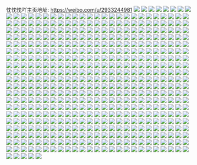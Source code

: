 忱忱忱吖主页地址: https://weibo.com/u/2933244981 
![](https://wx4.sinaimg.cn/mw2000/aed5c435ly1h8vfm8zkdsj21bi0zk1kx.jpg) 
![](https://wx4.sinaimg.cn/mw2000/aed5c435ly1h8vfm33qaej21sc2dshdv.jpg) 
![](https://wx4.sinaimg.cn/mw2000/aed5c435ly1h8vfm79rerj21sc2dsu0z.jpg) 
![](https://wx4.sinaimg.cn/mw2000/aed5c435ly1h8uh13euu3j20u01937ap.jpg) 
![](https://wx4.sinaimg.cn/mw2000/aed5c435ly1h8s0hbfm8vj20u0191k3i.jpg) 
![](https://wx4.sinaimg.cn/mw2000/aed5c435ly1h8s0hb37inj21400u011u.jpg) 
![](https://wx4.sinaimg.cn/mw2000/aed5c435ly1h8s0hbt2qvj20u00zt0yf.jpg) 
![](https://wx4.sinaimg.cn/mw2000/aed5c435ly1h8s0hc4p6rj20u00u2gq3.jpg) 
![](https://wx4.sinaimg.cn/mw2000/aed5c435ly1h8s0hcfg2zj20u00wjahi.jpg) 
![](https://wx4.sinaimg.cn/mw2000/aed5c435ly1h8s0hcp4chj20u00ve427.jpg) 
![](https://wx4.sinaimg.cn/mw2000/aed5c435ly1h8s0hcz2z1j20u013zdpx.jpg) 
![](https://wx4.sinaimg.cn/mw2000/aed5c435ly1h8hsdhdul4j20u0140qa2.jpg) 
![](https://wx4.sinaimg.cn/mw2000/aed5c435ly1h8hsdhvxujj216s0u0gpi.jpg) 
![](https://wx4.sinaimg.cn/mw2000/aed5c435ly1h8d30hwfszj23402c0qv6.jpg) 
![](https://wx4.sinaimg.cn/mw2000/aed5c435ly1h8d30ise6nj20wb1727o3.jpg) 
![](https://wx4.sinaimg.cn/mw2000/aed5c435ly1h8d30fee9kj20to13kqj4.jpg) 
![](https://wx4.sinaimg.cn/mw2000/aed5c435ly1h8d30n2yflj22c0340u10.jpg) 
![](https://wx4.sinaimg.cn/mw2000/aed5c435ly1h7y4dr4en7j21jk1jkqkv.jpg) 
![](https://wx4.sinaimg.cn/mw2000/aed5c435ly1h6x57ifgo0j20wi10udj6.jpg) 
![](https://wx4.sinaimg.cn/mw2000/aed5c435ly1h6x57l514nj20wi163dng.jpg) 
![](https://wx4.sinaimg.cn/mw2000/aed5c435ly1h6n9b66tv2j20u0140n5b.jpg) 
![](https://wx4.sinaimg.cn/mw2000/aed5c435ly1h6n9b7vqstj20u0140n1d.jpg) 
![](https://wx4.sinaimg.cn/mw2000/aed5c435ly1h6irpi8jgjj20u0140alu.jpg) 
![](https://wx4.sinaimg.cn/mw2000/aed5c435ly1h6irpix7oaj20u0140gpt.jpg) 
![](https://wx4.sinaimg.cn/mw2000/aed5c435ly1h62sb408tpj23402c0hdt.jpg) 
![](https://wx4.sinaimg.cn/mw2000/aed5c435ly1h62sb7g254j23402c0e81.jpg) 
![](https://wx4.sinaimg.cn/mw2000/aed5c435ly1h64zwksuikj22c0340qv5.jpg) 
![](https://wx4.sinaimg.cn/mw2000/aed5c435ly1h5ux5rqz0lj20u0140aje.jpg) 
![](https://wx4.sinaimg.cn/mw2000/aed5c435ly1h5ux5tzth4j20u0140n5z.jpg) 
![](https://wx4.sinaimg.cn/mw2000/aed5c435ly1h5ux5wjbqdj20u0140ak6.jpg) 
![](https://wx4.sinaimg.cn/mw2000/aed5c435ly1h5ux5x1p5qj20u00u0jxy.jpg) 
![](https://wx4.sinaimg.cn/mw2000/aed5c435ly1h5s3kdn4uej20u014044o.jpg) 
![](https://wx4.sinaimg.cn/mw2000/aed5c435ly1h5ef3twyl2j20u011ldmi.jpg) 
![](https://wx4.sinaimg.cn/mw2000/aed5c435ly1h5ef3unc2uj20u014045k.jpg) 
![](https://wx4.sinaimg.cn/mw2000/aed5c435ly1h55105zn4vj20u00zcmzp.jpg) 
![](https://wx4.sinaimg.cn/mw2000/aed5c435ly1h3yo03qor6j20u0140gqx.jpg) 
![](https://wx4.sinaimg.cn/mw2000/aed5c435ly1h3yo01d8f5j20u0140gqn.jpg) 
![](https://wx4.sinaimg.cn/mw2000/aed5c435ly1h3yo06f98aj21400u0gs6.jpg) 
![](https://wx4.sinaimg.cn/mw2000/aed5c435ly1h32ziwk0a7j20wi122k4w.jpg) 
![](https://wx4.sinaimg.cn/mw2000/aed5c435ly1h2g4vb8sllj20vs0tvtfz.jpg) 
![](https://wx4.sinaimg.cn/mw2000/aed5c435ly1h2g4vbzmaej21z31z3e4z.jpg) 
![](https://wx4.sinaimg.cn/mw2000/aed5c435ly1h26wrp8rhpj20tn13wahy.jpg) 
![](https://wx4.sinaimg.cn/mw2000/aed5c435ly1h1yk7jjwurj20u00u0wlo.jpg) 
![](https://wx4.sinaimg.cn/mw2000/aed5c435ly1h1yk7k16erj20un0u043u.jpg) 
![](https://wx4.sinaimg.cn/mw2000/aed5c435ly1h1yk7kazbsj20u00u0dm2.jpg) 
![](https://wx4.sinaimg.cn/mw2000/aed5c435ly1h1yk7j3h1ej20u00u0gtd.jpg) 
![](https://wx4.sinaimg.cn/mw2000/aed5c435ly1h1t1siytxpj20wi16jk0u.jpg) 
![](https://wx4.sinaimg.cn/mw2000/aed5c435ly1h1t1sjbuvxj20oy11ln39.jpg) 
![](https://wx4.sinaimg.cn/mw2000/aed5c435ly1h1t1sjzlg6j20wf14eqfk.jpg) 
![](https://wx4.sinaimg.cn/mw2000/aed5c435ly1h0o9g2gop7j20u0140qc5.jpg) 
![](https://wx4.sinaimg.cn/mw2000/aed5c435ly1h0m5xikxf9j20u00u0n39.jpg) 
![](https://wx4.sinaimg.cn/mw2000/aed5c435ly1h0m5xiy8bpj20u00u0ah2.jpg) 
![](https://wx4.sinaimg.cn/mw2000/aed5c435ly1h0m5xoorrdj20u013daji.jpg) 
![](https://wx4.sinaimg.cn/mw2000/aed5c435ly1h0m5xsj6w9j20u00wqn2w.jpg) 
![](https://wx4.sinaimg.cn/mw2000/aed5c435ly1h0m5xrll9tj20u00yhagj.jpg) 
![](https://wx4.sinaimg.cn/mw2000/aed5c435ly1h0gjqugs4cj21qm1xde09.jpg) 
![](https://wx4.sinaimg.cn/mw2000/aed5c435ly1gz9xyzs683j21400q97hd.jpg) 
![](https://wx4.sinaimg.cn/mw2000/aed5c435ly1gz9xz06zusj21400u0aoz.jpg) 
![](https://wx4.sinaimg.cn/mw2000/aed5c435ly1gz9xz0gq8tj20u60pvn68.jpg) 
![](https://wx4.sinaimg.cn/mw2000/aed5c435ly1gz9xyyxuxpj20u60pvn68.jpg) 
![](https://wx4.sinaimg.cn/mw2000/aed5c435ly1gz9xz0qkloj21400u0aln.jpg) 
![](https://wx4.sinaimg.cn/mw2000/aed5c435ly1gz9xz10totj21400u0qfh.jpg) 
![](https://wx4.sinaimg.cn/mw2000/aed5c435ly1gz5dgvktxpj20u00u0q6f.jpg) 
![](https://wx4.sinaimg.cn/mw2000/aed5c435ly1gz5dgvtmqbj20u0113q5u.jpg) 
![](https://wx4.sinaimg.cn/mw2000/aed5c435ly1gz5dgv7i6qj20u0140jxu.jpg) 
![](https://wx4.sinaimg.cn/mw2000/aed5c435ly1gy1db3wggoj21hc0u0wp7.jpg) 
![](https://wx4.sinaimg.cn/mw2000/aed5c435ly1gxxgthfvksj215s0u012h.jpg) 
![](https://wx4.sinaimg.cn/mw2000/aed5c435ly1gxxgtg02rcj20u0115drr.jpg) 
![](https://wx4.sinaimg.cn/mw2000/aed5c435ly1gxvyo10bn9j225a29k7wh.jpg) 
![](https://wx4.sinaimg.cn/mw2000/aed5c435ly1gxuhbrjmyfj20yi159wkh.jpg) 
![](https://wx4.sinaimg.cn/mw2000/aed5c435ly1gxtwluz4aoj22c02c0b2c.jpg) 
![](https://wx4.sinaimg.cn/mw2000/aed5c435ly1gxqyn0369rj20u00u0tcb.jpg) 
![](https://wx4.sinaimg.cn/mw2000/aed5c435ly1gxqymzuxs7j20v90u0adf.jpg) 
![](https://wx4.sinaimg.cn/mw2000/aed5c435ly1gxlk5m37ggj22c02c0b2c.jpg) 
![](https://wx4.sinaimg.cn/mw2000/aed5c435ly1gxlk5ebxkoj22c02c0e82.jpg) 
![](https://wx4.sinaimg.cn/mw2000/aed5c435ly1gxkggjfdokj22c02c0npe.jpg) 
![](https://wx4.sinaimg.cn/mw2000/aed5c435ly1gitv3hxjg8j20u014011p.jpg) 
![](https://wx4.sinaimg.cn/mw2000/aed5c435ly1gitv3il736j20u00u0jyg.jpg) 
![](https://wx4.sinaimg.cn/mw2000/aed5c435ly1gitv3gp3u9j20u0140qec.jpg) 
![](https://wx4.sinaimg.cn/mw2000/aed5c435ly1gitv3jatrzj20u00u0dl5.jpg) 
![](https://wx4.sinaimg.cn/mw2000/aed5c435ly1gitv3jxel1j20u00u0afk.jpg) 
![](https://wx4.sinaimg.cn/mw2000/aed5c435ly1gitv3krtgoj20u00rw460.jpg) 
![](https://wx4.sinaimg.cn/mw2000/aed5c435gy1gipe65pl9lj21400u04a8.jpg) 
![](https://wx4.sinaimg.cn/mw2000/aed5c435gy1gipe66pajaj21400u0wr5.jpg) 
![](https://wx4.sinaimg.cn/mw2000/aed5c435gy1gipe67mlh2j21400u011o.jpg) 
![](https://wx4.sinaimg.cn/mw2000/aed5c435gy1gipe64vpsnj21400u0k5y.jpg) 
![](https://wx4.sinaimg.cn/mw2000/aed5c435gy1gipe68ys7xj21400u0ds8.jpg) 
![](https://wx4.sinaimg.cn/mw2000/aed5c435gy1gipe6a3m2gj21400u07lm.jpg) 
![](https://wx4.sinaimg.cn/mw2000/aed5c435gy1gipe6bglxgj21400u00ze.jpg) 
![](https://wx4.sinaimg.cn/mw2000/aed5c435gy1gipe6cbnqkj21400u0n4y.jpg) 
![](https://wx4.sinaimg.cn/mw2000/aed5c435gy1gipe6cy6a7j20u00u0tfv.jpg) 
![](https://wx4.sinaimg.cn/mw2000/aed5c435gy1gip5mf7huhj20u00u0th6.jpg) 
![](https://wx4.sinaimg.cn/mw2000/aed5c435gy1gip5mglydhj20u00u0ahq.jpg) 
![](https://wx4.sinaimg.cn/mw2000/aed5c435gy1gip5mi489fj20u00u0n2n.jpg) 
![](https://wx4.sinaimg.cn/mw2000/aed5c435gy1gip5mj8kdbj20u00u00yu.jpg) 
![](https://wx4.sinaimg.cn/mw2000/aed5c435gy1gip5mdtq70j20u00u0jyy.jpg) 
![](https://wx4.sinaimg.cn/mw2000/aed5c435gy1gip5mkviy5j20u00u011l.jpg) 
![](https://wx4.sinaimg.cn/mw2000/aed5c435gy1gip5mmqd7sj20u00u0n7u.jpg) 
![](https://wx4.sinaimg.cn/mw2000/aed5c435gy1gip5moktk3j20u00u0wl3.jpg) 
![](https://wx4.sinaimg.cn/mw2000/aed5c435gy1gip5mpzij2j20u00u0qd1.jpg) 
![](https://wx4.sinaimg.cn/mw2000/aed5c435gy1gip5mr85uqj20u00u0grd.jpg) 
![](https://wx4.sinaimg.cn/mw2000/aed5c435gy1gip5mrxhx2j20u00u0whw.jpg) 
![](https://wx4.sinaimg.cn/mw2000/aed5c435gy1gip5msrkhwj20u00u00wc.jpg) 
![](https://wx4.sinaimg.cn/mw2000/aed5c435ly1giltfb2c9rj20u00u0gt4.jpg) 
![](https://wx4.sinaimg.cn/mw2000/aed5c435ly1giltfrem8ej20u00u0101.jpg) 
![](https://wx4.sinaimg.cn/mw2000/aed5c435ly1gi8pi8cok2j20u01407fi.jpg) 
![](https://wx4.sinaimg.cn/mw2000/aed5c435ly1gi8pi6ihqfj20rj0qj7cj.jpg) 
![](https://wx4.sinaimg.cn/mw2000/aed5c435ly1gi1qn5r8q8j20u00u0dkr.jpg) 
![](https://wx4.sinaimg.cn/mw2000/aed5c435ly1gi1qn7k5g1j20u00svqfn.jpg) 
![](https://wx4.sinaimg.cn/mw2000/aed5c435ly1gi1qn8hp2rj21400u0qfk.jpg) 
![](https://wx4.sinaimg.cn/mw2000/aed5c435ly1ghkxqchygkj20u01407a4.jpg) 
![](https://wx4.sinaimg.cn/mw2000/aed5c435ly1ghikd4px3yj20u00u0gt5.jpg) 
![](https://wx4.sinaimg.cn/mw2000/aed5c435ly1ghikd5i0vjj21400u0qff.jpg) 
![](https://wx4.sinaimg.cn/mw2000/aed5c435ly1ghikd6lbkzj21400u0n83.jpg) 
![](https://wx4.sinaimg.cn/mw2000/aed5c435ly1ghikd43c45j21400u0gvu.jpg) 
![](https://wx4.sinaimg.cn/mw2000/aed5c435ly1ghicb9odgwj21400u0nbo.jpg) 
![](https://wx4.sinaimg.cn/mw2000/aed5c435ly1ghicba7hexj21400u0h04.jpg) 
![](https://wx4.sinaimg.cn/mw2000/aed5c435ly1ghicbxr2cpj20u00u0n6f.jpg) 
![](https://wx4.sinaimg.cn/mw2000/aed5c435ly1ghicbar3pij20u014016i.jpg) 
![](https://wx4.sinaimg.cn/mw2000/aed5c435ly1ghicbb8kz4j20u00u07gk.jpg) 
![](https://wx4.sinaimg.cn/mw2000/aed5c435ly1ghicbbq61hj21400u0gvu.jpg) 
![](https://wx4.sinaimg.cn/mw2000/aed5c435ly1ghicbc2btnj21400u0gr0.jpg) 
![](https://wx4.sinaimg.cn/mw2000/aed5c435ly1ghicbchawsj21400u0tno.jpg) 
![](https://wx4.sinaimg.cn/mw2000/aed5c435ly1ghicbe3jeej20u00u07a1.jpg) 
![](https://wx4.sinaimg.cn/mw2000/aed5c435ly1ghicbf74kvj21400u0qff.jpg) 
![](https://wx4.sinaimg.cn/mw2000/aed5c435ly1ghgzr4xe1gj22c0340kjl.jpg) 
![](https://wx4.sinaimg.cn/mw2000/aed5c435ly1ghgzr8x0e5j23402c04qr.jpg) 
![](https://wx4.sinaimg.cn/mw2000/aed5c435ly1ghgzr3r8twj216y127dpu.jpg) 
![](https://wx4.sinaimg.cn/mw2000/aed5c435ly1gfz03ia0f5j20u00u043o.jpg) 
![](https://wx4.sinaimg.cn/mw2000/aed5c435ly1gfz03gzqrpj20u00u0grq.jpg) 
![](https://wx4.sinaimg.cn/mw2000/aed5c435ly1gfxpqsr93pj20u00u045v.jpg) 
![](https://wx4.sinaimg.cn/mw2000/aed5c435ly1gfxpqtsg89j20u00u0tek.jpg) 
![](https://wx4.sinaimg.cn/mw2000/aed5c435ly1gfxpquks2xj20u0140ahb.jpg) 
![](https://wx4.sinaimg.cn/mw2000/aed5c435ly1ge8nluqja0j20u00u07bm.jpg) 
![](https://wx4.sinaimg.cn/mw2000/aed5c435ly1ge8nlw4dvxj20u00u0dof.jpg) 
![](https://wx4.sinaimg.cn/mw2000/aed5c435ly1ge8nm34n93j20u00u0wib.jpg) 
![](https://wx4.sinaimg.cn/mw2000/aed5c435ly1ge8nlwu83dj20u00u079l.jpg) 
![](https://wx4.sinaimg.cn/mw2000/aed5c435ly1ge89ywfvhgj22c02c0hdt.jpg) 
![](https://wx4.sinaimg.cn/mw2000/aed5c435ly1ge89z4d93wj22c02c0u0y.jpg) 
![](https://wx4.sinaimg.cn/mw2000/aed5c435ly1gdx6t6lfjuj20uh0u0n07.jpg) 
![](https://wx4.sinaimg.cn/mw2000/aed5c435ly1gdvmy3ohypj20u00u0gqy.jpg) 
![](https://wx4.sinaimg.cn/mw2000/aed5c435ly1gcl4jead88j20u00u043l.jpg) 
![](https://wx4.sinaimg.cn/mw2000/aed5c435ly1gcl4jemj5wj20u00uggpi.jpg) 
![](https://wx4.sinaimg.cn/mw2000/aed5c435ly1gcl4jewnydj20u00u0tdc.jpg) 
![](https://wx4.sinaimg.cn/mw2000/aed5c435ly1gc5l0uqhj8j20u00u07cs.jpg) 
![](https://wx4.sinaimg.cn/mw2000/aed5c435ly1gbobuq0t2vj21400tywtp.jpg) 
![](https://wx4.sinaimg.cn/mw2000/aed5c435ly1gbobuqe6s2j21400tkdsv.jpg) 
![](https://wx4.sinaimg.cn/mw2000/aed5c435ly1gb83lzpbxxj21kw16oty3.jpg) 
![](https://wx4.sinaimg.cn/mw2000/aed5c435ly1gb83lyumjmj21kw16oaxz.jpg) 
![](https://wx4.sinaimg.cn/mw2000/aed5c435ly1gaf25tf8dxj22c02c0hdt.jpg) 
![](https://wx4.sinaimg.cn/mw2000/aed5c435ly1ga03enoke1j21sc1scatc.jpg) 
![](https://wx4.sinaimg.cn/mw2000/aed5c435ly1ga03eo88omj20yi0yiagz.jpg) 
![](https://wx4.sinaimg.cn/mw2000/aed5c435ly1g9m7l4huigj22c02c0u0x.jpg) 
![](https://wx4.sinaimg.cn/mw2000/aed5c435ly1g9m7l6ulirj22912btqv5.jpg) 
![](https://wx4.sinaimg.cn/mw2000/aed5c435ly1g9m7l9drbuj22c02c07wh.jpg) 
![](https://wx4.sinaimg.cn/mw2000/aed5c435ly1g8tb1xlvi1j20u00u078z.jpg) 
![](https://wx4.sinaimg.cn/mw2000/aed5c435ly1g8sye0tlavj20u00u079g.jpg) 
![](https://wx4.sinaimg.cn/mw2000/aed5c435ly1g8sye0hruqj20u00u0jx7.jpg) 
![](https://wx4.sinaimg.cn/mw2000/aed5c435ly1g8sydzz3q2j20u00u0jvx.jpg) 
![](https://wx4.sinaimg.cn/mw2000/aed5c435ly1g8pqb4et9wj21400u0djr.jpg) 
![](https://wx4.sinaimg.cn/mw2000/aed5c435ly1g8pqb5fe2gj22ds1sce82.jpg) 
![](https://wx4.sinaimg.cn/mw2000/aed5c435ly1g8pqb62b42j21400u0jwx.jpg) 
![](https://wx4.sinaimg.cn/mw2000/aed5c435ly1g8nljnqyggj20k00zk40p.jpg) 
![](https://wx4.sinaimg.cn/mw2000/aed5c435ly1g8isiflhfbj2140140kjl.jpg) 
![](https://wx4.sinaimg.cn/mw2000/aed5c435ly1g8isigiinfj21401401ky.jpg) 
![](https://wx4.sinaimg.cn/mw2000/aed5c435ly1g8isiha2czj2140140hdt.jpg) 
![](https://wx4.sinaimg.cn/mw2000/aed5c435ly1g8isihmjmxj21401e14cf.jpg) 
![](https://wx4.sinaimg.cn/mw2000/aed5c435ly1g8isiht4s3j214011kjys.jpg) 
![](https://wx4.sinaimg.cn/mw2000/aed5c435ly1g8gjydo4oej20u015sn78.jpg) 
![](https://wx4.sinaimg.cn/mw2000/aed5c435ly1g8gjye97nyj20u00u0n3j.jpg) 
![](https://wx4.sinaimg.cn/mw2000/aed5c435ly1g89eri5rjxj20u0140wrx.jpg) 
![](https://wx4.sinaimg.cn/mw2000/aed5c435ly1g89l8n2vyvj20u0140ncs.jpg) 
![](https://wx4.sinaimg.cn/mw2000/aed5c435ly1g89l8kydlrj20u0140174.jpg) 
![](https://wx4.sinaimg.cn/mw2000/aed5c435ly1g875y21wi9j214010ydu6.jpg) 
![](https://wx4.sinaimg.cn/mw2000/aed5c435ly1g875y2c75nj20ku0j8djq.jpg) 
![](https://wx4.sinaimg.cn/mw2000/aed5c435ly1g875y1p9skj214011eh0p.jpg) 
![](https://wx4.sinaimg.cn/mw2000/aed5c435ly1g84m32t871j22c02c0hdu.jpg) 
![](https://wx4.sinaimg.cn/mw2000/aed5c435ly1g84m34lfssj22c02c0b2a.jpg) 
![](https://wx4.sinaimg.cn/mw2000/aed5c435ly1g84m360sb2j22021zxqv5.jpg) 
![](https://wx4.sinaimg.cn/mw2000/aed5c435ly1g84m38s87fj22c0340hdv.jpg) 
![](https://wx4.sinaimg.cn/mw2000/aed5c435ly1g7rxs5uxygj20v10u07a6.jpg) 
![](https://wx4.sinaimg.cn/mw2000/aed5c435ly1g44j8fjhy0j22bc2bckil.jpg) 
![](https://wx4.sinaimg.cn/mw2000/aed5c435ly1g2vzimilrtj23402c01ky.jpg) 
![](https://wx4.sinaimg.cn/mw2000/aed5c435ly1g2vzilmd7rj23402c0npe.jpg) 
![](https://wx4.sinaimg.cn/mw2000/aed5c435ly1g2s0lx9o1gj21400sg42m.jpg) 
![](https://wx4.sinaimg.cn/mw2000/aed5c435ly1g2bcbhz21bj20u0140wio.jpg) 
![](https://wx4.sinaimg.cn/mw2000/aed5c435ly1g2bcbi741uj20u0140q71.jpg) 
![](https://wx4.sinaimg.cn/mw2000/aed5c435ly1fzoyfi1ft6j20u0120q95.jpg) 
![](https://wx4.sinaimg.cn/mw2000/aed5c435ly1fzoyfo1l8pj20u00sjhdt.jpg) 
![](https://wx4.sinaimg.cn/mw2000/aed5c435ly1fy9yppqpf9j22c03401kz.jpg) 
![](https://wx4.sinaimg.cn/mw2000/aed5c435ly1fy9ypohuhvj22ak3401kz.jpg) 
![](https://wx4.sinaimg.cn/mw2000/aed5c435ly1fy6ett0d63j20xc18etpp.jpg) 
![](https://wx4.sinaimg.cn/mw2000/aed5c435ly1fxmy2227xlj22c02c0x6v.jpg) 
![](https://wx4.sinaimg.cn/mw2000/aed5c435ly1fx958x0jknj20u00u07bj.jpg) 
![](https://wx4.sinaimg.cn/mw2000/aed5c435ly1fwch3evdohj20u00u0q55.jpg) 
![](https://wx4.sinaimg.cn/mw2000/aed5c435ly1fwch3f30h5j20u00u0q4b.jpg) 
![](https://wx4.sinaimg.cn/mw2000/aed5c435ly1fwaz3iqns5j20qo0ovakm.jpg) 
![](https://wx4.sinaimg.cn/mw2000/aed5c435ly1fw8ygzquyjj22482tqk41.jpg) 
![](https://wx4.sinaimg.cn/mw2000/aed5c435ly1fw8yhf9c69j20qo0x1qih.jpg) 
![](https://wx4.sinaimg.cn/mw2000/aed5c435ly1fw8yhfvpmdj20qo0ouajp.jpg) 
![](https://wx4.sinaimg.cn/mw2000/aed5c435ly1fw8yh3f49dj21120yjx0m.jpg) 
![](https://wx4.sinaimg.cn/mw2000/aed5c435ly1fw5o80dg88j211o0qo7at.jpg) 
![](https://wx4.sinaimg.cn/mw2000/aed5c435ly1fw5o83jl8gj211i0qogt7.jpg) 
![](https://wx4.sinaimg.cn/mw2000/aed5c435ly1fw5o86blbrj211s0qo45t.jpg) 
![](https://wx4.sinaimg.cn/mw2000/aed5c435ly1fw5o88cg60j211e0qo0yb.jpg) 
![](https://wx4.sinaimg.cn/mw2000/aed5c435ly1fw5o89rsaij211g0qoads.jpg) 
![](https://wx4.sinaimg.cn/mw2000/aed5c435ly1fw27eigytsj22c03401kx.jpg) 
![](https://wx4.sinaimg.cn/mw2000/aed5c435ly1fw27eiyk6xj21400u00xj.jpg) 
![](https://wx4.sinaimg.cn/mw2000/aed5c435ly1fw27ekk00wj23402c04qp.jpg) 
![](https://wx4.sinaimg.cn/mw2000/aed5c435ly1fw27el23t6j21400tyabt.jpg) 
![](https://wx4.sinaimg.cn/mw2000/aed5c435ly1fw1sdg2w88j20u0140ac5.jpg) 
![](https://wx4.sinaimg.cn/mw2000/aed5c435ly1fw1sdgbgydj21400u0jtu.jpg) 
![](https://wx4.sinaimg.cn/mw2000/aed5c435ly1fw1sdgkabwj20vk0tz768.jpg) 
![](https://wx4.sinaimg.cn/mw2000/aed5c435ly1fujqhfc2z1j20yi0pd7uc.jpg) 
![](https://wx4.sinaimg.cn/mw2000/aed5c435ly1fuhnklmv0sj23402c07wi.jpg) 
![](https://wx4.sinaimg.cn/mw2000/aed5c435ly1fu35qu5ehwj20qo0qogrh.jpg) 
![](https://wx4.sinaimg.cn/mw2000/aed5c435ly1fu35qunom2j20qo0qojx3.jpg) 
![](https://wx4.sinaimg.cn/mw2000/aed5c435ly1fqlw87hom4j20qo0qo78s.jpg) 
![](https://wx4.sinaimg.cn/mw2000/aed5c435ly1fqg9221bp1j20oh0n9jtf.jpg) 
![](https://wx4.sinaimg.cn/mw2000/aed5c435ly1fqg8ymgqpij20e60deq4g.jpg) 
![](https://wx4.sinaimg.cn/mw2000/aed5c435ly1fqg8y829gqj20u00sw438.jpg) 
![](https://wx4.sinaimg.cn/mw2000/aed5c435ly1fqg8olei1vj20mb0mbq5p.jpg) 
![](https://wx4.sinaimg.cn/mw2000/aed5c435ly1fqg8nucx1tj20e60e6aag.jpg) 
![](https://wx4.sinaimg.cn/mw2000/aed5c435ly1fqg8nidohrj20u00u076n.jpg) 
![](https://wx4.sinaimg.cn/mw2000/aed5c435ly1fqg8n7g3oqj21me1mdqa3.jpg) 
![](https://wx4.sinaimg.cn/mw2000/aed5c435ly1fqg8mo58vrj21sr1srwl9.jpg) 
![](https://wx4.sinaimg.cn/mw2000/aed5c435ly1fqg8mcjg6oj20yi0y3q5a.jpg) 
![](https://wx4.sinaimg.cn/mw2000/aed5c435ly1fqg8m23aayj20sg0sgdjo.jpg) 
![](https://wx4.sinaimg.cn/mw2000/aed5c435ly1fqdkjupym9j20u00u0whj.jpg) 
![](https://wx4.sinaimg.cn/mw2000/aed5c435ly1fqckk9c4vkj20j60j6mxc.jpg) 
![](https://wx4.sinaimg.cn/mw2000/aed5c435ly1fqck8zi51rj20yi0xztca.jpg) 
![](https://wx4.sinaimg.cn/mw2000/aed5c435ly1fqck35qqw1j20u00u0wib.jpg) 
![](https://wx4.sinaimg.cn/mw2000/aed5c435gy1fpwbc7pevrj20qo0qojv4.jpg) 
![](https://wx4.sinaimg.cn/mw2000/aed5c435gy1fpwb52hsmwj20qo0qogpi.jpg) 
![](https://wx4.sinaimg.cn/mw2000/aed5c435gy1fpwaslrq6mj20qo0qojv9.jpg) 
![](https://wx4.sinaimg.cn/mw2000/aed5c435gy1fpwaqgfxpaj20pa0pan0f.jpg) 
![](https://wx4.sinaimg.cn/mw2000/aed5c435gy1fpwapb72d7j20qo0qoafs.jpg) 
![](https://wx4.sinaimg.cn/mw2000/aed5c435ly1fpn4ggcn4aj20c20c23zc.jpg) 
![](https://wx4.sinaimg.cn/mw2000/aed5c435ly1fpmlpqtcplj20qo0qq421.jpg) 
![](https://wx4.sinaimg.cn/mw2000/aed5c435ly1fp84g6q4xzj20qo0zm78q.jpg) 
![](https://wx4.sinaimg.cn/mw2000/aed5c435ly1foxn754c2nj20zn0qodlt.jpg) 
![](https://wx4.sinaimg.cn/mw2000/aed5c435ly1foqqjk8agmj20s40qnjuy.jpg) 
![](https://wx4.sinaimg.cn/mw2000/aed5c435ly1flol6hl6nrj20qo0qoq84.jpg) 
![](https://wx4.sinaimg.cn/mw2000/aed5c435ly1fll78c8oovj20zk0qo14m.jpg) 
![](https://wx4.sinaimg.cn/mw2000/aed5c435ly1fktdlaheczj20qo0qowhz.jpg) 
![](https://wx4.sinaimg.cn/mw2000/aed5c435gy1fkoykoqvo6j20xj0qotdi.jpg) 
![](https://wx4.sinaimg.cn/mw2000/aed5c435ly1fkfqrnlnvrj20qo0qodk5.jpg) 
![](https://wx4.sinaimg.cn/mw2000/aed5c435ly1fkepl1epnzj20rv0qoqb3.jpg) 
![](https://wx4.sinaimg.cn/mw2000/aed5c435ly1fjzocslgjej20qo0zkn7p.jpg) 
![](https://wx4.sinaimg.cn/mw2000/aed5c435ly1fjslne3cimj20qo0zkqen.jpg) 
![](https://wx4.sinaimg.cn/mw2000/aed5c435ly1fjslnefal9j20qo10a13j.jpg) 
![](https://wx4.sinaimg.cn/mw2000/aed5c435ly1fjmtmxswscj20qo0zkwom.jpg) 
![](https://wx4.sinaimg.cn/mw2000/aed5c435ly1fji3sz77tvj20qo0zkwl0.jpg) 
![](https://wx4.sinaimg.cn/mw2000/aed5c435ly1fizrg2dnofj20qo0zktiw.jpg) 
![](https://wx4.sinaimg.cn/mw2000/aed5c435ly1fizrg23eelj20qo0qon3w.jpg) 
![](https://wx4.sinaimg.cn/mw2000/aed5c435ly1firmhnxo23j20qo0zkak3.jpg) 
![](https://wx4.sinaimg.cn/mw2000/aed5c435ly1firmhncvebj20qo0zkk2h.jpg) 
![](https://wx4.sinaimg.cn/mw2000/aed5c435ly1fig6u06y9rj20qo0qoq6c.jpg) 
![](https://wx4.sinaimg.cn/mw2000/aed5c435ly1fiesd40gwdj20qo0qogqz.jpg) 
![](https://wx4.sinaimg.cn/mw2000/aed5c435ly1fiesd4bkp7j20qo0qo423.jpg) 
![](https://wx4.sinaimg.cn/mw2000/aed5c435ly1fhsr3bhs0qj20qo0zkgu4.jpg) 
![](https://wx4.sinaimg.cn/mw2000/aed5c435ly1fhsr3arkc6j20qo0zkq9u.jpg) 
![](https://wx4.sinaimg.cn/mw2000/aed5c435ly1fhsr3bw0vxj20qo0zk7dm.jpg) 
![](https://wx4.sinaimg.cn/mw2000/aed5c435ly1fgs1g0zy88j20qo0zk45i.jpg) 
![](https://wx4.sinaimg.cn/mw2000/aed5c435ly1fgs1g0otopj20qo0zk0zu.jpg) 
![](https://wx4.sinaimg.cn/mw2000/aed5c435ly1fg9der6a9fj20qo0qodlb.jpg) 
![](https://wx4.sinaimg.cn/mw2000/aed5c435ly1ff72y1zp5xj20qo0qoafl.jpg) 
![](https://wx4.sinaimg.cn/mw2000/aed5c435ly1ff72y412auj20qo0qogs1.jpg) 
![](https://wx4.sinaimg.cn/mw2000/aed5c435ly1ff72y5dkdvj20qo0qoq7p.jpg) 
![](https://wx4.sinaimg.cn/mw2000/aed5c435ly1ff72y7g6wvj20zk0qodq8.jpg) 
![](https://wx4.sinaimg.cn/mw2000/aed5c435ly1ff72y9myf8j20qo0qoth0.jpg) 
![](https://wx4.sinaimg.cn/mw2000/aed5c435ly1ff72ybovdlj20zk0qok1b.jpg) 
![](https://wx4.sinaimg.cn/mw2000/aed5c435ly1ff72ye19zij20zk0qoqbl.jpg) 
![](https://wx4.sinaimg.cn/mw2000/aed5c435ly1ff72yg7e4cj20zk0qo130.jpg) 
![](https://wx4.sinaimg.cn/mw2000/aed5c435ly1fdfqa832srj20qo0zkq8z.jpg) 
![](https://wx4.sinaimg.cn/mw2000/aed5c435ly1fd8u4yv2oqj20qo0qogsc.jpg) 
![](https://wx4.sinaimg.cn/mw2000/aed5c435ly1fd8u4zbygmj20qo0qo0zg.jpg) 
![](https://wx4.sinaimg.cn/mw2000/aed5c435ly1fd8u4zvgi5j20qo0qoq9i.jpg) 
![](https://wx4.sinaimg.cn/mw2000/aed5c435ly1fcxsinb9isj20ku0kugq3.jpg) 
![](https://wx4.sinaimg.cn/mw2000/aed5c435ly1fcxa67kq26j20qo0zkjwy.jpg) 
![](https://wx4.sinaimg.cn/mw2000/aed5c435ly1fcw099swxoj20qo0qogq2.jpg) 
![](https://wx4.sinaimg.cn/mw2000/aed5c435ly1fcts4hu3rtj20qo0zk442.jpg) 
![](https://wx4.sinaimg.cn/mw2000/aed5c435ly1fcts14gvoej20qo0zkwlq.jpg) 
![](https://wx4.sinaimg.cn/mw2000/aed5c435ly1fcsjm45qmpj21bf0qoafr.jpg) 
![](https://wx4.sinaimg.cn/mw2000/aed5c435ly1fcsjm3j669j21bf0qowk3.jpg) 
![](https://wx4.sinaimg.cn/mw2000/aed5c435ly1fcsjm4plhjj21bf0qogr5.jpg) 
![](https://wx4.sinaimg.cn/mw2000/aed5c435ly1fcsjm51m9cj21bf0qodlf.jpg) 
![](https://wx4.sinaimg.cn/mw2000/aed5c435ly1fcsjm5fb5bj21bf0qoafo.jpg) 
![](https://wx4.sinaimg.cn/mw2000/aed5c435ly1fcsjm5ufznj21bf0qojwu.jpg) 
![](https://wx4.sinaimg.cn/mw2000/aed5c435ly1fcsjm670alj21bf0qo79z.jpg) 
![](https://wx4.sinaimg.cn/mw2000/aed5c435ly1fcsjkqza60j20qo0yl14n.jpg) 
![](https://wx4.sinaimg.cn/mw2000/aed5c435ly1fcmr9dyrhyj21cq0qoqbt.jpg) 
![](https://wx4.sinaimg.cn/mw2000/aed5c435ly1fcmr9dnbghj212f0qo7bz.jpg) 
![](https://wx4.sinaimg.cn/mw2000/aed5c435ly1fclkwrt9z3j20qo0qo0vk.jpg) 
![](https://wx4.sinaimg.cn/mw2000/aed5c435ly1fbnw9j7srtj20ky0kuwj8.jpg) 
![](https://wx4.sinaimg.cn/mw2000/aed5c435jw1farpsmcyhlj20qo0zk0wb.jpg) 
![](https://wx4.sinaimg.cn/mw2000/aed5c435jw1fa2g67ep5kj20qo0qojwz.jpg) 
![](https://wx4.sinaimg.cn/mw2000/aed5c435jw1f7l69tel24j20qo0zk49o.jpg) 
![](https://wx4.sinaimg.cn/mw2000/aed5c435jw1f7l69vfn57j20qo0zk7gb.jpg) 
![](https://wx4.sinaimg.cn/mw2000/aed5c435jw1f7l69xn5dsj20qo0zkwrb.jpg) 
![](https://wx4.sinaimg.cn/mw2000/aed5c435jw1f6tgxgjtzmj20qo0zk46y.jpg) 
![](https://wx4.sinaimg.cn/mw2000/aed5c435jw1f6tgxifd7jj20qo0zkwk8.jpg) 
![](https://wx4.sinaimg.cn/mw2000/aed5c435jw1f6tgxfgvm2j20qo0qotfn.jpg) 
![](https://wx4.sinaimg.cn/mw2000/aed5c435jw1f6tgxjf3uwj20zk0qoaf3.jpg) 
![](https://wx4.sinaimg.cn/mw2000/aed5c435jw1f6tgxkftlij20zk0qon4l.jpg) 
![](https://wx4.sinaimg.cn/mw2000/aed5c435jw1f6l7v29lqvj20zk0qowpq.jpg) 
![](https://wx4.sinaimg.cn/mw2000/aed5c435jw1f6l7v14nrcj20qo0zk4de.jpg) 
![](https://wx4.sinaimg.cn/mw2000/aed5c435jw1f6l7v408c5j20qo0zkwnm.jpg) 
![](https://wx4.sinaimg.cn/mw2000/aed5c435jw1f6l7v5vb7fj20qo0zk7ce.jpg) 
![](https://wx4.sinaimg.cn/mw2000/aed5c435gw1f6hyy5yzazj20qo0zk46a.jpg) 
![](https://wx4.sinaimg.cn/mw2000/aed5c435gw1f6hvdb4iltj20qo0zk45k.jpg) 
![](https://wx4.sinaimg.cn/mw2000/aed5c435gw1f6b7frykwoj20qo0qon1g.jpg) 
![](https://wx4.sinaimg.cn/mw2000/aed5c435jw1f5yen5fnuoj20hs0hsq5v.jpg) 
![](https://wx4.sinaimg.cn/mw2000/aed5c435jw1f5yen4uztij20ku0rstby.jpg) 
![](https://wx4.sinaimg.cn/mw2000/aed5c435jw1f5yen5tclvj20ku0rsadb.jpg) 
![](https://wx4.sinaimg.cn/mw2000/aed5c435jw1f5mp17g8xzj20qo0zkdps.jpg) 
![](https://wx4.sinaimg.cn/mw2000/aed5c435jw1f5mp1osk32j20qo0zkn44.jpg) 
![](https://wx4.sinaimg.cn/mw2000/aed5c435jw1f5mp1ryn9kj20qo0zkgsi.jpg) 
![](https://wx4.sinaimg.cn/mw2000/aed5c435jw1f5m2s8dscuj20qo0qoq9z.jpg) 
![](https://wx4.sinaimg.cn/mw2000/aed5c435jw1f5cjk947z9j20vq0qon3i.jpg) 
![](https://wx4.sinaimg.cn/mw2000/aed5c435jw1f541obdy06j20qo0zkk5m.jpg) 
![](https://wx4.sinaimg.cn/mw2000/aed5c435jw1f541oa0sapj20qo0zkwqy.jpg) 
![](https://wx4.sinaimg.cn/mw2000/aed5c435jw1f541occo4jj20qo0zk7ge.jpg) 
![](https://wx4.sinaimg.cn/mw2000/aed5c435jw1f4vsfkjbwmj20qn0qnn21.jpg) 
![](https://wx4.sinaimg.cn/mw2000/aed5c435jw1f4l1dfzy57j20qo0zk7b5.jpg) 
![](https://wx4.sinaimg.cn/mw2000/aed5c435jw1f4l1dezi13j20qo0zk7at.jpg) 
![](https://wx4.sinaimg.cn/mw2000/aed5c435jw1f4l1dgeojnj20qo0zkn34.jpg) 
![](https://wx4.sinaimg.cn/mw2000/aed5c435jw1f4iftm5uqgj20qo0zkdph.jpg) 
![](https://wx4.sinaimg.cn/mw2000/aed5c435jw1f4iftlck64j20qo0zkk0b.jpg) 
![](https://wx4.sinaimg.cn/mw2000/aed5c435jw1f4iftnikraj20qo0zk473.jpg) 
![](https://wx4.sinaimg.cn/mw2000/aed5c435jw1f4ifto07jlj20qo0xzwkt.jpg) 
![](https://wx4.sinaimg.cn/mw2000/aed5c435jw1f4gsdupd5tj20ku0rs779.jpg) 
![](https://wx4.sinaimg.cn/mw2000/aed5c435jw1f4gsdwprkzj20ku0rsjw2.jpg) 
![](https://wx4.sinaimg.cn/mw2000/aed5c435jw1f4gsdy4y94j20rs0kugqe.jpg) 
![](https://wx4.sinaimg.cn/mw2000/aed5c435jw1f4gsdtml47j20ku0rsjum.jpg) 
![](https://wx4.sinaimg.cn/mw2000/aed5c435gw1f4g3zkmh1vj20qo0zk41g.jpg) 
![](https://wx4.sinaimg.cn/mw2000/aed5c435gw1f4g3zloki8j20qo0zkq5y.jpg) 
![](https://wx4.sinaimg.cn/mw2000/aed5c435gw1f4g3zlu8y2j20qo0zkagc.jpg) 
![](https://wx4.sinaimg.cn/mw2000/aed5c435jw1f4fmfy81pxj20ku0ku42b.jpg) 
![](https://wx4.sinaimg.cn/mw2000/aed5c435jw1f4fmg48y1sj20ku0ku42f.jpg) 
![](https://wx4.sinaimg.cn/mw2000/aed5c435jw1f4egqaf9emj20ku0rsgtm.jpg) 
![](https://wx4.sinaimg.cn/mw2000/aed5c435jw1f4egq8w2nxj20ku0rsk0g.jpg) 
![](https://wx4.sinaimg.cn/mw2000/aed5c435jw1f4egqc9quuj20ku0rsdpj.jpg) 
![](https://wx4.sinaimg.cn/mw2000/aed5c435jw1f4egqe2dm5j20ku0rsk0g.jpg) 
![](https://wx4.sinaimg.cn/mw2000/aed5c435jw1f4e5lealehj20ku0kujvc.jpg) 
![](https://wx4.sinaimg.cn/mw2000/aed5c435jw1f2xpe364n8j20qo10z46n.jpg) 
![](https://wx4.sinaimg.cn/mw2000/aed5c435jw1f2wkl7bascj20qo0qo0zz.jpg) 
![](https://wx4.sinaimg.cn/mw2000/aed5c435jw1f2wkl6g1jtj20qo0qojxr.jpg) 
![](https://wx4.sinaimg.cn/mw2000/aed5c435jw1f28badsa8ij20qo0yqacf.jpg) 
![](https://wx4.sinaimg.cn/mw2000/aed5c435jw1f28baee0kjj20qo0ykac8.jpg) 
![](https://wx4.sinaimg.cn/mw2000/aed5c435jw1f1vndukghgj20ku0kuagl.jpg) 
![](https://wx4.sinaimg.cn/mw2000/aed5c435jw1f1prcdgfcxj20qo0qoqeb.jpg) 
![](https://wx4.sinaimg.cn/mw2000/aed5c435jw1f1iyvq3o6qj20qo0x510t.jpg) 
![](https://wx4.sinaimg.cn/mw2000/aed5c435jw1f0va0oq3qxj20qo0zk7cl.jpg) 
![](https://wx4.sinaimg.cn/mw2000/aed5c435gw1f0gwm69dk5j20zk0qogvo.jpg) 
![](https://wx4.sinaimg.cn/mw2000/aed5c435gw1f0gwm8xmydj20qo0qon4w.jpg) 
![](https://wx4.sinaimg.cn/mw2000/aed5c435gw1f0gwm1j32jj20qo0qo7by.jpg) 
![](https://wx4.sinaimg.cn/mw2000/aed5c435jw1f0eh5vlf5lj20sm0qojyc.jpg) 
![](https://wx4.sinaimg.cn/mw2000/aed5c435jw1f0eh5w7rfoj20sr0qodo2.jpg) 
![](https://wx4.sinaimg.cn/mw2000/aed5c435jw1f0eh5uahwfj20sn0qogrk.jpg) 
![](https://wx4.sinaimg.cn/mw2000/aed5c435jw1f0eh5wtkc4j20qo0uz477.jpg) 
![](https://wx4.sinaimg.cn/mw2000/aed5c435jw1f0ea0tvqiaj20qo0qogws.jpg) 
![](https://wx4.sinaimg.cn/mw2000/aed5c435jw1f0ea0umal7j20qo0qotis.jpg) 
![](https://wx4.sinaimg.cn/mw2000/aed5c435jw1f09tfjfe3aj20qo0zkak9.jpg) 
![](https://wx4.sinaimg.cn/mw2000/aed5c435jw1ezsfb49hz1j20qo0zkgnx.jpg) 
![](https://wx4.sinaimg.cn/mw2000/aed5c435jw1ezsfb3jkenj20qo0zkgoo.jpg) 
![](https://wx4.sinaimg.cn/mw2000/aed5c435jw1eznysi3b6pj20qo0qoq9r.jpg) 
![](https://wx4.sinaimg.cn/mw2000/aed5c435jw1eznysicn6bj20qo0qoq98.jpg) 
![](https://wx4.sinaimg.cn/mw2000/aed5c435jw1ezmsjbx6kyj20hs0g4di2.jpg) 
![](https://wx4.sinaimg.cn/mw2000/aed5c435jw1ezj55r80rjj20dc0gjdgu.jpg) 
![](https://wx4.sinaimg.cn/mw2000/aed5c435jw1ezfvsy26mtj20qo10zaj1.jpg) 
![](https://wx4.sinaimg.cn/mw2000/aed5c435jw1ezcf9n3w6cj20g70m8q4c.jpg) 
![](https://wx4.sinaimg.cn/mw2000/aed5c435jw1ezb5ri4zsxj20qo0zkwla.jpg) 
![](https://wx4.sinaimg.cn/mw2000/aed5c435jw1ezb5rirv3fj20qo0zk44x.jpg) 
![](https://wx4.sinaimg.cn/mw2000/aed5c435jw1ez9n8p2nklj20qo0zh0x8.jpg) 
![](https://wx4.sinaimg.cn/mw2000/aed5c435jw1ez9n8olzefj20qo0zhdk5.jpg) 
![](https://wx4.sinaimg.cn/mw2000/aed5c435jw1ez9n8pj91bj20qo0zhgpx.jpg) 
![](https://wx4.sinaimg.cn/mw2000/aed5c435jw1ez9n8q3z57j20qo0zhjuv.jpg) 
![](https://wx4.sinaimg.cn/mw2000/aed5c435jw1ez4zvulrs0j20yi0mfq4a.jpg) 
![](https://wx4.sinaimg.cn/mw2000/aed5c435jw1ez4zvuwhfpj20yi0p30tv.jpg) 
![](https://wx4.sinaimg.cn/mw2000/aed5c435jw1ez4zvuah5cj20yi0sp0u9.jpg) 
![](https://wx4.sinaimg.cn/mw2000/aed5c435jw1ez4zvv5yh3j20y50szdgy.jpg) 
![](https://wx4.sinaimg.cn/mw2000/aed5c435jw1ez33hzdwsfj20dc0hst9t.jpg) 
![](https://wx4.sinaimg.cn/mw2000/aed5c435jw1eyz7oeb436j20k00iowfc.jpg) 
![](https://wx4.sinaimg.cn/mw2000/aed5c435jw1eyyh65div4j20k00k0mz8.jpg) 
![](https://wx4.sinaimg.cn/mw2000/aed5c435jw1eyyh6igkyvj20dy0dy75w.jpg) 
![](https://wx4.sinaimg.cn/mw2000/aed5c435jw1eyyh6t7uo9j20k00k0wgh.jpg) 
![](https://wx4.sinaimg.cn/mw2000/aed5c435jw1eyyh6ynjjij213t0xedq8.jpg) 
![](https://wx4.sinaimg.cn/mw2000/aed5c435jw1eyygqj3nuqj214011mthd.jpg) 
![](https://wx4.sinaimg.cn/mw2000/aed5c435jw1eyygqk8c6ij212w0ypjzn.jpg) 
![](https://wx4.sinaimg.cn/mw2000/aed5c435jw1ey7fqmcmakj20hs0hs0uf.jpg) 
![](https://wx4.sinaimg.cn/mw2000/aed5c435jw1expb21rhuvj218g0xck1p.jpg) 
![](https://wx4.sinaimg.cn/mw2000/aed5c435jw1expb1ztnk8j218g0xc7hc.jpg) 
![](https://wx4.sinaimg.cn/mw2000/aed5c435jw1expb23hf0gj218g0xcwmm.jpg) 
![](https://wx4.sinaimg.cn/mw2000/aed5c435jw1expb25hp9yj218g0xcn7s.jpg) 
![](https://wx4.sinaimg.cn/mw2000/aed5c435jw1expb27eu9aj218g0xc49z.jpg) 
![](https://wx4.sinaimg.cn/mw2000/aed5c435jw1ex8fo48wp3j20k00iy0v1.jpg) 
![](https://wx4.sinaimg.cn/mw2000/aed5c435jw1ex8fo3yq87j20k00j9tax.jpg) 
![](https://wx4.sinaimg.cn/mw2000/aed5c435jw1ex6svierqoj20e807qjr8.jpg) 
![](https://wx4.sinaimg.cn/mw2000/aed5c435jw1ex5o5a7sxcj20xc18gn76.jpg) 
![](https://wx4.sinaimg.cn/mw2000/aed5c435jw1ex5o5aqytqj20k00jadgn.jpg) 
![](https://wx4.sinaimg.cn/mw2000/aed5c435jw1ex5o5b3sk5j20ku112wh8.jpg) 
![](https://wx4.sinaimg.cn/mw2000/aed5c435jw1ex4eoen0jgj20xc18g79d.jpg) 
![](https://wx4.sinaimg.cn/mw2000/aed5c435jw1ex46opdzryj216o1kwteh.jpg) 
![](https://wx4.sinaimg.cn/mw2000/aed5c435jw1ex46ornok2j216o1kw477.jpg) 
![](https://wx4.sinaimg.cn/mw2000/aed5c435jw1ex46oth0h5j216o1kw0wx.jpg) 
![](https://wx4.sinaimg.cn/mw2000/aed5c435jw1ex117zkwp9j20hs0h3td4.jpg) 
![](https://wx4.sinaimg.cn/mw2000/aed5c435jw1ewyi7zqcuyj218g0xck32.jpg) 
![](https://wx4.sinaimg.cn/mw2000/aed5c435jw1ewyi7xme97j218g0xcwr2.jpg) 
![](https://wx4.sinaimg.cn/mw2000/aed5c435jw1ewtk2nk5o6j20ue0v4n5g.jpg) 
![](https://wx4.sinaimg.cn/mw2000/aed5c435jw1ewtk3lx60sj218g18gtqm.jpg) 
![](https://wx4.sinaimg.cn/mw2000/aed5c435jw1ewrgrt0l7nj20k00zkdja.jpg) 
![](https://wx4.sinaimg.cn/mw2000/aed5c435jw1ewpu9gxqcoj20hs0bm75i.jpg) 
![](https://wx4.sinaimg.cn/mw2000/aed5c435jw1ewpua8240yj20hs0bogng.jpg) 
![](https://wx4.sinaimg.cn/mw2000/aed5c435jw1ewlx6wvgvpj20dc0hsgnb.jpg) 
![](https://wx4.sinaimg.cn/mw2000/aed5c435jw1evl1d0lbv6j218g0u710y.jpg) 
![](https://wx4.sinaimg.cn/mw2000/aed5c435jw1euwk275280j20xc18gqgh.jpg) 
![](https://wx4.sinaimg.cn/mw2000/aed5c435jw1euwk287m1lj20xc18g4bf.jpg) 
![](https://wx4.sinaimg.cn/mw2000/aed5c435jw1euwk1sfrfij20xc18gn9l.jpg) 
![](https://wx4.sinaimg.cn/mw2000/aed5c435jw1eu62elli09j20jg0o80v4.jpg) 
![](https://wx4.sinaimg.cn/mw2000/aed5c435jw1etvp8dtcxdj20xc18g7e5.jpg) 
![](https://wx4.sinaimg.cn/mw2000/aed5c435jw1etvp7akwc3j20xc18g124.jpg) 
![](https://wx4.sinaimg.cn/mw2000/aed5c435jw1etu6p4o0zjj218g0xc4fy.jpg) 
![](https://wx4.sinaimg.cn/mw2000/aed5c435jw1etu6pbvp47j218g0xctlo.jpg) 
![](https://wx4.sinaimg.cn/mw2000/aed5c435jw1etu6ov61j7j218g0xcqgf.jpg) 
![](https://wx4.sinaimg.cn/mw2000/aed5c435jw1esgu3icjjzj20dc0hs74r.jpg) 
![](https://wx4.sinaimg.cn/mw2000/aed5c435jw1esgu3gcvw6j20dc0hsq3e.jpg) 
![](https://wx4.sinaimg.cn/mw2000/aed5c435jw1esgu3jpi4hj20hs0dcaav.jpg) 
![](https://wx4.sinaimg.cn/mw2000/aed5c435jw1esfpa10et0j218g0xcgwy.jpg) 
![](https://wx4.sinaimg.cn/mw2000/aed5c435jw1esfpa1refzj218g0xcai6.jpg) 
![](https://wx4.sinaimg.cn/mw2000/aed5c435jw1esfpa217q0j218g0xcdn6.jpg) 
![](https://wx4.sinaimg.cn/mw2000/aed5c435jw1esfpa2ul2vj218g0xcdr7.jpg) 
![](https://wx4.sinaimg.cn/mw2000/aed5c435jw1esfpa3d25ej218g0xcn40.jpg) 
![](https://wx4.sinaimg.cn/mw2000/aed5c435jw1esfpa428ywj218g0xcajq.jpg) 
![](https://wx4.sinaimg.cn/mw2000/aed5c435jw1esfpa4i0hfj218g0xcn8k.jpg) 
![](https://wx4.sinaimg.cn/mw2000/aed5c435jw1esfpa52vl9j218g0xcdod.jpg) 
![](https://wx4.sinaimg.cn/mw2000/aed5c435jw1esfpa0ebf0j218g0xck1a.jpg) 
![](https://wx4.sinaimg.cn/mw2000/aed5c435tw1esdbim59zuj216o1kwqe3.jpg) 
![](https://wx4.sinaimg.cn/mw2000/aed5c435jw1es7ktlvs6dj20ku112dhl.jpg) 
![](https://wx4.sinaimg.cn/mw2000/aed5c435tw1es6azoc7j0j20c60bfwgn.jpg) 
![](https://wx4.sinaimg.cn/mw2000/aed5c435jw1es08ck58qgj218g0xctk2.jpg) 
![](https://wx4.sinaimg.cn/mw2000/aed5c435jw1es08ckl1o6j218g0xcgwp.jpg) 
![](https://wx4.sinaimg.cn/mw2000/aed5c435jw1es08cl7f7pj218g0xcqe0.jpg) 
![](https://wx4.sinaimg.cn/mw2000/aed5c435jw1es08cm59qjj218g0xcqfj.jpg) 
![](https://wx4.sinaimg.cn/mw2000/aed5c435jw1erhxeghkrnj20xc18gtmx.jpg) 
![](https://wx4.sinaimg.cn/mw2000/aed5c435jw1erhxeh3zk3j20ku0rs0yu.jpg) 
![](https://wx4.sinaimg.cn/mw2000/aed5c435jw1erhxelbyq8j20xc18gnab.jpg) 
![](https://wx4.sinaimg.cn/mw2000/aed5c435jw1erhxemivu7j20ku0kudj2.jpg) 
![](https://wx4.sinaimg.cn/mw2000/aed5c435jw1erhxems21zj20ku0kuta7.jpg) 
![](https://wx4.sinaimg.cn/mw2000/aed5c435jw1erhxen52qfj20ku0ku40m.jpg) 
![](https://wx4.sinaimg.cn/mw2000/aed5c435jw1erhxeno33kj20ku0rsjwp.jpg) 
![](https://wx4.sinaimg.cn/mw2000/aed5c435jw1erhxeoeglbj20xc18gtl6.jpg) 
![](https://wx4.sinaimg.cn/mw2000/aed5c435jw1erhxeowd2bj20ku0rstdx.jpg) 
![](https://wx4.sinaimg.cn/mw2000/aed5c435jw1erdibb0f94j20fv0qk3zl.jpg) 
![](https://wx4.sinaimg.cn/mw2000/aed5c435jw1erdh9oulbgj20k00qmdhe.jpg) 
![](https://wx4.sinaimg.cn/mw2000/aed5c435jw1erdh9pci1zj20k00qmmyi.jpg) 
![](https://wx4.sinaimg.cn/mw2000/aed5c435jw1erdh9poqsgj20k00qmq54.jpg) 
![](https://wx4.sinaimg.cn/mw2000/aed5c435jw1erdh950381j20xc18ggzg.jpg) 
![](https://wx4.sinaimg.cn/mw2000/aed5c435jw1ercdp2kfi5j20dc0hsac8.jpg) 
![](https://wx4.sinaimg.cn/mw2000/aed5c435jw1ercdp3p3tmj20dc0hsmyo.jpg) 
![](https://wx4.sinaimg.cn/mw2000/aed5c435jw1er75y6lcp8j20hs0h3wfr.jpg) 
![](https://wx4.sinaimg.cn/mw2000/aed5c435jw1er0homff4bj20fj0bg0t9.jpg) 
![](https://wx4.sinaimg.cn/mw2000/aed5c435jw1eqzmyivshoj20hs0nn3z9.jpg) 
![](https://wx4.sinaimg.cn/mw2000/aed5c435jw1eqzmyjsmj0j20hs0nngmh.jpg) 
![](https://wx4.sinaimg.cn/mw2000/aed5c435jw1eqzmykn01xj20hs0nnab2.jpg) 
![](https://wx4.sinaimg.cn/mw2000/aed5c435jw1eqxwoqev4jj20hs0nnq35.jpg) 
![](https://wx4.sinaimg.cn/mw2000/aed5c435jw1eqwwkbos6vj20c80fkjsg.jpg) 
![](https://wx4.sinaimg.cn/mw2000/aed5c435jw1eqrdlrk7yrj20hs0nnmyd.jpg) 
![](https://wx4.sinaimg.cn/mw2000/aed5c435jw1eqo32ozvd8j20k00zkdk2.jpg) 
![](https://wx4.sinaimg.cn/mw2000/aed5c435jw1eqo32pcw2wj20hr0vkq40.jpg) 
![](https://wx4.sinaimg.cn/mw2000/aed5c435jw1eqh5r2huigj218g0xcah8.jpg) 
![](https://wx4.sinaimg.cn/mw2000/aed5c435jw1eqgn5xfvz0j20qq0zkn0w.jpg) 
![](https://wx4.sinaimg.cn/mw2000/aed5c435jw1eppgo7d393j20dd0gjdj5.jpg) 
![](https://wx4.sinaimg.cn/mw2000/aed5c435jw1epmrmvsucpj20c20ei0vq.jpg) 
![](https://wx4.sinaimg.cn/mw2000/aed5c435jw1epktugvfowj20hs0nngmi.jpg) 
![](https://wx4.sinaimg.cn/mw2000/aed5c435jw1epktuhir9uj20hs0nn0v8.jpg) 
![](https://wx4.sinaimg.cn/mw2000/aed5c435jw1epktuh2hhcj20f00qoab2.jpg) 
![](https://wx4.sinaimg.cn/mw2000/aed5c435jw1epktuhopjuj20hs0hsdgr.jpg) 
![](https://wx4.sinaimg.cn/mw2000/aed5c435jw1epktuhjidbj20c80ff75s.jpg) 
![](https://wx4.sinaimg.cn/mw2000/aed5c435jw1epi2sxobpwj218g0xfdqe.jpg) 
![](https://wx4.sinaimg.cn/mw2000/aed5c435jw1epi2szhpsfj20xf18g0yz.jpg) 
![](https://wx4.sinaimg.cn/mw2000/aed5c435jw1epgvm5m3y4j20xf18gn1t.jpg) 
![](https://wx4.sinaimg.cn/mw2000/aed5c435jw1epfhw65swjj20hs0nnwfd.jpg) 
![](https://wx4.sinaimg.cn/mw2000/aed5c435jw1epfhw6ivwej20hs0nnjru.jpg) 
![](https://wx4.sinaimg.cn/mw2000/aed5c435jw1epdwmleq57j20lb0rvwho.jpg) 
![](https://wx4.sinaimg.cn/mw2000/aed5c435jw1ep5ayow15wj20k00qlgp2.jpg) 
![](https://wx4.sinaimg.cn/mw2000/aed5c435jw1eopjlqeaocj20hs0nn40c.jpg) 
![](https://wx4.sinaimg.cn/mw2000/aed5c435jw1eopjlqxn8fj20hs0nnjsg.jpg) 
![](https://wx4.sinaimg.cn/mw2000/aed5c435jw1eopjlrh8ddj20hs0nnjsc.jpg) 
![](https://wx4.sinaimg.cn/mw2000/aed5c435jw1eogfvfr84aj20hs0npwgg.jpg) 
![](https://wx4.sinaimg.cn/mw2000/aed5c435jw1eofznf9naxj20f00k0gn8.jpg) 
![](https://wx4.sinaimg.cn/mw2000/aed5c435jw1eo8447jc7ej20hs0nn759.jpg) 
![](https://wx4.sinaimg.cn/mw2000/aed5c435jw1eo8448j0y6j20hs0nn3zv.jpg) 
![](https://wx4.sinaimg.cn/mw2000/aed5c435jw1eo8449dgtqj20hs0nnaas.jpg) 
![](https://wx4.sinaimg.cn/mw2000/aed5c435jw1eo7szehw2qj20mi0u0q71.jpg) 
![](https://wx4.sinaimg.cn/mw2000/aed5c435jw1eo5z54gmuyj20hs0np75b.jpg) 
![](https://wx4.sinaimg.cn/mw2000/aed5c435jw1eo5z550b9gj20hs0dct96.jpg) 
![](https://wx4.sinaimg.cn/mw2000/aed5c435jw1eo5z556k7pj20hs0npmxw.jpg) 
![](https://wx4.sinaimg.cn/mw2000/aed5c435jw1eo4d8v3syqj20hs0nn0u3.jpg) 
![](https://wx4.sinaimg.cn/mw2000/aed5c435jw1eo4d8vzb0xj20hs0nnjsp.jpg) 
![](https://wx4.sinaimg.cn/mw2000/aed5c435jw1eo21fjprxcj20hs0nnab4.jpg) 
![](https://wx4.sinaimg.cn/mw2000/aed5c435jw1envkt7063cj20620alwel.jpg) 
![](https://wx4.sinaimg.cn/mw2000/aed5c435jw1env3vabfjvg205k05k0tf.jpg) 
![](https://wx4.sinaimg.cn/mw2000/aed5c435jw1en4vqmwa4aj20hs0nn74v.jpg) 
![](https://wx4.sinaimg.cn/mw2000/aed5c435jw1en0ben24f7j20f00k0gns.jpg) 
![](https://wx4.sinaimg.cn/mw2000/aed5c435tw1eljrobxfccj20c50f8gnl.jpg) 
![](https://wx4.sinaimg.cn/mw2000/aed5c435jw1el57jeuzkcj20770cbmxg.jpg) 
![](https://wx4.sinaimg.cn/mw2000/aed5c435jw1eknxvc3c9dj20xf18gjty.jpg) 
![](https://wx4.sinaimg.cn/mw2000/aed5c435jw1ekd5tz1ejej218g0xf43e.jpg) 
![](https://wx4.sinaimg.cn/mw2000/aed5c435jw1ekd5u8ch2aj218g0xf786.jpg) 
![](https://wx4.sinaimg.cn/mw2000/aed5c435jw1ekd5uhhz0mj20xf18gadw.jpg) 
![](https://wx4.sinaimg.cn/mw2000/aed5c435jw1ek45vn2e7yj20xf18gtby.jpg) 
![](https://wx4.sinaimg.cn/mw2000/aed5c435jw1ejy31vmjxzj20np0hsgmw.jpg) 
